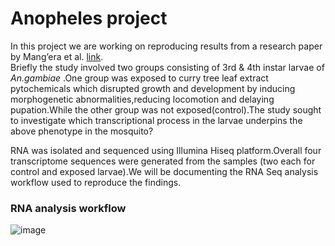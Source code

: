 # Anopheles project
In this project we are working on reproducing results from a research paper by Mang’era et al. [link](https://parasitesandvectors.biomedcentral.com/articles/10.1186/s13071-020-04505-4).   
Briefly the study involved two groups consisting of 3rd & 4th instar larvae of *An.gambiae* .One group was exposed to curry tree leaf extract pytochemicals which disrupted  growth and development by inducing morphogenetic abnormalities,reducing locomotion and delaying pupation.While the other group was not exposed(control).The study sought to investigate which transcriptional process in the larvae underpins the above phenotype in the mosquito?

RNA was isolated and sequenced using Illumina Hiseq platform.Overall four transcriptome sequences were generated from the samples (two each for control and exposed larvae).We will be documenting the RNA Seq analysis workflow used to reproduce the findings.

### RNA analysis workflow 

![image](https://bioinformaticsworkbook.org/dataAnalysis/RNA-Seq/RNA-SeqIntro/Assets/RNAseq_1.png)
